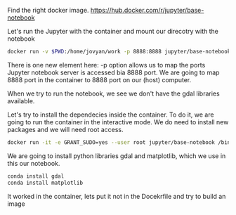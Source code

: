 Find the right docker image.
https://hub.docker.com/r/jupyter/base-notebook

Let's run the Jupyter with the container and mount our direcotry with the notebook
```sh
docker run -v $PWD:/home/jovyan/work -p 8888:8888 jupyter/base-notebook
```
There is one new element here:
-p option allows us to map the ports
Jupyter notebook server is accessed bia 8888 port. We are going to map 8888 port in the container to 8888 port on our (host) computer.

When we try to run the notebook, we see we don't have the gdal libraries available.

Let's try to install the dependecies inside the container. To do it, we are going to run the container in the interactive mode. We do need to install new packages and we will need root access.

```sh
docker run -it -e GRANT_SUDO=yes --user root jupyter/base-notebook /bin/bash
```

We are going to install python libraries gdal and matplotlib, which we use in this our notebook.

```sh
conda install gdal
conda install matplotlib
```

It worked in the container, lets put it not in the Docekrfile and try to build an image